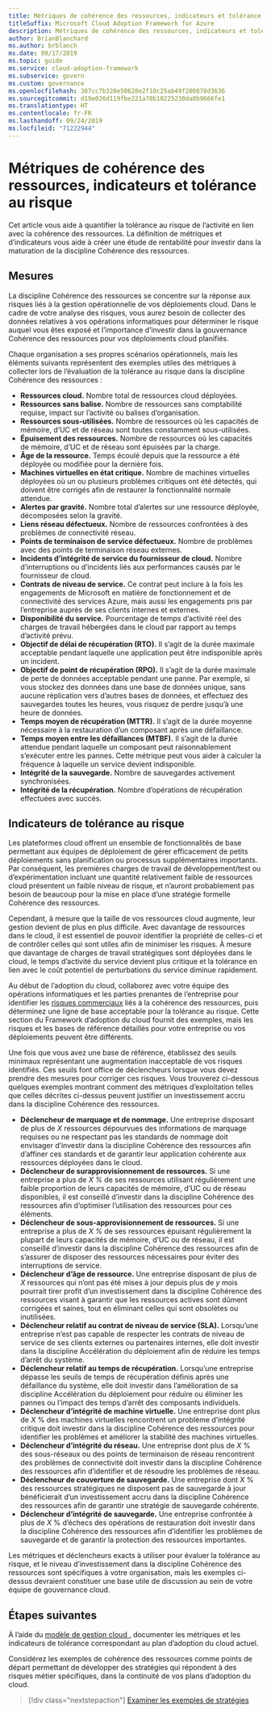 ```yaml
---
title: Métriques de cohérence des ressources, indicateurs et tolérance au risque
titleSuffix: Microsoft Cloud Adoption Framework for Azure
description: Métriques de cohérence des ressources, indicateurs et tolérance au risque
author: BrianBlanchard
ms.author: brblanch
ms.date: 09/17/2019
ms.topic: guide
ms.service: cloud-adoption-framework
ms.subservice: govern
ms.custom: governance
ms.openlocfilehash: 387cc7b320e50628e2f10c25ab49f200878d3636
ms.sourcegitcommit: d19e026d119fbe221a78b10225230da8b9666fe1
ms.translationtype: HT
ms.contentlocale: fr-FR
ms.lasthandoff: 09/24/2019
ms.locfileid: "71222944"
---
```

# <a name="resource-consistency-metrics-indicators-and-risk-tolerance"></a>Métriques de cohérence des ressources, indicateurs et tolérance au risque

Cet article vous aide à quantifier la tolérance au risque de l’activité en lien avec la cohérence des ressources. La définition de métriques et d’indicateurs vous aide à créer une étude de rentabilité pour investir dans la maturation de la discipline Cohérence des ressources.

## <a name="metrics"></a>Mesures

La discipline Cohérence des ressources se concentre sur la réponse aux risques liés à la gestion opérationnelle de vos déploiements cloud. Dans le cadre de votre analyse des risques, vous aurez besoin de collecter des données relatives à vos opérations informatiques pour déterminer le risque auquel vous êtes exposé et l’importance d’investir dans la gouvernance Cohérence des ressources pour vos déploiements cloud planifiés.

Chaque organisation a ses propres scénarios opérationnels, mais les éléments suivants représentent des exemples utiles des métriques à collecter lors de l’évaluation de la tolérance au risque dans la discipline Cohérence des ressources :

- **Ressources cloud.** Nombre total de ressources cloud déployées.
- **Ressources sans balise.** Nombre de ressources sans comptabilité requise, impact sur l’activité ou balises d’organisation.
- **Ressources sous-utilisées.** Nombre de ressources où les capacités de mémoire, d’UC et de réseau sont toutes constamment sous-utilisées.
- **Épuisement des ressources.** Nombre de ressources où les capacités de mémoire, d’UC et de réseau sont épuisées par la charge.
- **Âge de la ressource.** Temps écoulé depuis que la ressource a été déployée ou modifiée pour la dernière fois.
- **Machines virtuelles en état critique.** Nombre de machines virtuelles déployées où un ou plusieurs problèmes critiques ont été détectés, qui doivent être corrigés afin de restaurer la fonctionnalité normale attendue.
- **Alertes par gravité.** Nombre total d’alertes sur une ressource déployée, décomposées selon la gravité.
- **Liens réseau défectueux.** Nombre de ressources confrontées à des problèmes de connectivité réseau.
- **Points de terminaison de service défectueux.** Nombre de problèmes avec des points de terminaison réseau externes.
- **Incidents d’intégrité de service du fournisseur de cloud.** Nombre d’interruptions ou d’incidents liés aux performances causés par le fournisseur de cloud.
- **Contrats de niveau de service.** Ce contrat peut inclure à la fois les engagements de Microsoft en matière de fonctionnement et de connectivité des services Azure, mais aussi les engagements pris par l’entreprise auprès de ses clients internes et externes.
- **Disponibilité du service.** Pourcentage de temps d’activité réel des charges de travail hébergées dans le cloud par rapport au temps d’activité prévu.
- **Objectif de délai de récupération (RTO).** Il s’agit de la durée maximale acceptable pendant laquelle une application peut être indisponible après un incident.
- **Objectif de point de récupération (RPO).** Il s’agit de la durée maximale de perte de données acceptable pendant une panne. Par exemple, si vous stockez des données dans une base de données unique, sans aucune réplication vers d’autres bases de données, et effectuez des sauvegardes toutes les heures, vous risquez de perdre jusqu’à une heure de données.
- **Temps moyen de récupération (MTTR).** Il s’agit de la durée moyenne nécessaire à la restauration d’un composant après une défaillance.
- **Temps moyen entre les défaillances (MTBF).** Il s’agit de la durée attendue pendant laquelle un composant peut raisonnablement s’exécuter entre les pannes. Cette métrique peut vous aider à calculer la fréquence à laquelle un service devient indisponible.
- **Intégrité de la sauvegarde.** Nombre de sauvegardes activement synchronisées.
- **Intégrité de la récupération.** Nombre d’opérations de récupération effectuées avec succès.

## <a name="risk-tolerance-indicators"></a>Indicateurs de tolérance au risque

Les plateformes cloud offrent un ensemble de fonctionnalités de base permettant aux équipes de déploiement de gérer efficacement de petits déploiements sans planification ou processus supplémentaires importants. Par conséquent, les premières charges de travail de développement/test ou d’expérimentation incluant une quantité relativement faible de ressources cloud présentent un faible niveau de risque, et n’auront probablement pas besoin de beaucoup pour la mise en place d’une stratégie formelle Cohérence des ressources.

Cependant, à mesure que la taille de vos ressources cloud augmente, leur gestion devient de plus en plus difficile. Avec davantage de ressources dans le cloud, il est essentiel de pouvoir identifier la propriété de celles-ci et de contrôler celles qui sont utiles afin de minimiser les risques. À mesure que davantage de charges de travail stratégiques sont déployées dans le cloud, le temps d’activité du service devient plus critique et la tolérance en lien avec le coût potentiel de perturbations du service diminue rapidement.

Au début de l’adoption du cloud, collaborez avec votre équipe des opérations informatiques et les parties prenantes de l’entreprise pour identifier les [risques commerciaux](./business-risks.md) liés à la cohérence des ressources, puis déterminez une ligne de base acceptable pour la tolérance au risque. Cette section du Framework d’adoption du cloud fournit des exemples, mais les risques et les bases de référence détaillés pour votre entreprise ou vos déploiements peuvent être différents.

Une fois que vous avez une base de référence, établissez des seuils minimaux représentant une augmentation inacceptable de vos risques identifiés. Ces seuils font office de déclencheurs lorsque vous devez prendre des mesures pour corriger ces risques. Vous trouverez ci-dessous quelques exemples montrant comment des métriques d’exploitation telles que celles décrites ci-dessus peuvent justifier un investissement accru dans la discipline Cohérence des ressources.

- **Déclencheur de marquage et de nommage.** Une entreprise disposant de plus de _X_ ressources dépourvues des informations de marquage requises ou ne respectant pas les standards de nommage doit envisager d’investir dans la discipline Cohérence des ressources afin d’affiner ces standards et de garantir leur application cohérente aux ressources déployées dans le cloud.
- **Déclencheur de surapprovisionnement de ressources.** Si une entreprise a plus de _X %_ de ses ressources utilisant régulièrement une faible proportion de leurs capacités de mémoire, d’UC ou de réseau disponibles, il est conseillé d’investir dans la discipline Cohérence des ressources afin d’optimiser l’utilisation des ressources pour ces éléments.
- **Déclencheur de sous-approvisionnement de ressources.** Si une entreprise a plus de _X %_ de ses ressources épuisant régulièrement la plupart de leurs capacités de mémoire, d’UC ou de réseau, il est conseillé d’investir dans la discipline Cohérence des ressources afin de s’assurer de disposer des ressources nécessaires pour éviter des interruptions de service.
- **Déclencheur d’âge de ressource.** Une entreprise disposant de plus de _X_ ressources qui n’ont pas été mises à jour depuis plus de _y_ mois pourrait tirer profit d’un investissement dans la discipline Cohérence des ressources visant à garantir que les ressources actives sont dûment corrigées et saines, tout en éliminant celles qui sont obsolètes ou inutilisées.
- **Déclencheur relatif au contrat de niveau de service (SLA).** Lorsqu’une entreprise n’est pas capable de respecter les contrats de niveau de service de ses clients externes ou partenaires internes, elle doit investir dans la discipline Accélération du déploiement afin de réduire les temps d’arrêt du système.
- **Déclencheur relatif au temps de récupération.** Lorsqu’une entreprise dépasse les seuils de temps de récupération définis après une défaillance du système, elle doit investir dans l’amélioration de sa discipline Accélération du déploiement pour réduire ou éliminer les pannes ou l’impact des temps d’arrêt des composants individuels.
- **Déclencheur d’intégrité de machine virtuelle.** Une entreprise dont plus de _X_ % des machines virtuelles rencontrent un problème d’intégrité critique doit investir dans la discipline Cohérence des ressources pour identifier les problèmes et améliorer la stabilité des machines virtuelles.
- **Déclencheur d’intégrité du réseau.** Une entreprise dont plus de _X_ % des sous-réseaux ou des points de terminaison de réseau rencontrent des problèmes de connectivité doit investir dans la discipline Cohérence des ressources afin d’identifier et de résoudre les problèmes de réseau.
- **Déclencheur de couverture de sauvegarde.** Une entreprise dont _X_ % des ressources stratégiques ne disposent pas de sauvegarde à jour bénéficierait d’un investissement accru dans la discipline Cohérence des ressources afin de garantir une stratégie de sauvegarde cohérente.
- **Déclencheur d’intégrité de sauvegarde.** Une entreprise confrontée à plus de _X_ % d’échecs des opérations de restauration doit investir dans la discipline Cohérence des ressources afin d’identifier les problèmes de sauvegarde et de garantir la protection des ressources importantes.

Les métriques et déclencheurs exacts à utiliser pour évaluer la tolérance au risque, et le niveau d’investissement dans la discipline Cohérence des ressources sont spécifiques à votre organisation, mais les exemples ci-dessus devraient constituer une base utile de discussion au sein de votre équipe de gouvernance cloud.

## <a name="next-steps"></a>Étapes suivantes

À l’aide du [modèle de gestion cloud ](./template.md), documenter les métriques et les indicateurs de tolérance correspondant au plan d’adoption du cloud actuel.

Considérez les exemples de cohérence des ressources comme points de départ permettant de développer des stratégies qui répondent à des risques métier spécifiques, dans la continuité de vos plans d’adoption du cloud.

> [!div class="nextstepaction"]
> [Examiner les exemples de stratégies](./policy-statements.md)
